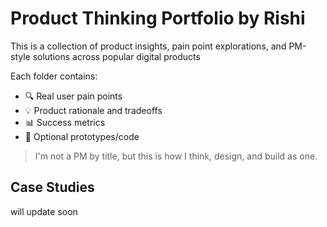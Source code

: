 # Product Thinking Portfolio by Rishi

This is a collection of product insights, pain point explorations, and PM-style solutions across popular digital products

Each folder contains:
- 🔍 Real user pain points
- 💡 Product rationale and tradeoffs
- 📊 Success metrics
- 🧪 Optional prototypes/code

> I'm not a PM by title, but this is how I think, design, and build as one.

## Case Studies
will update soon
